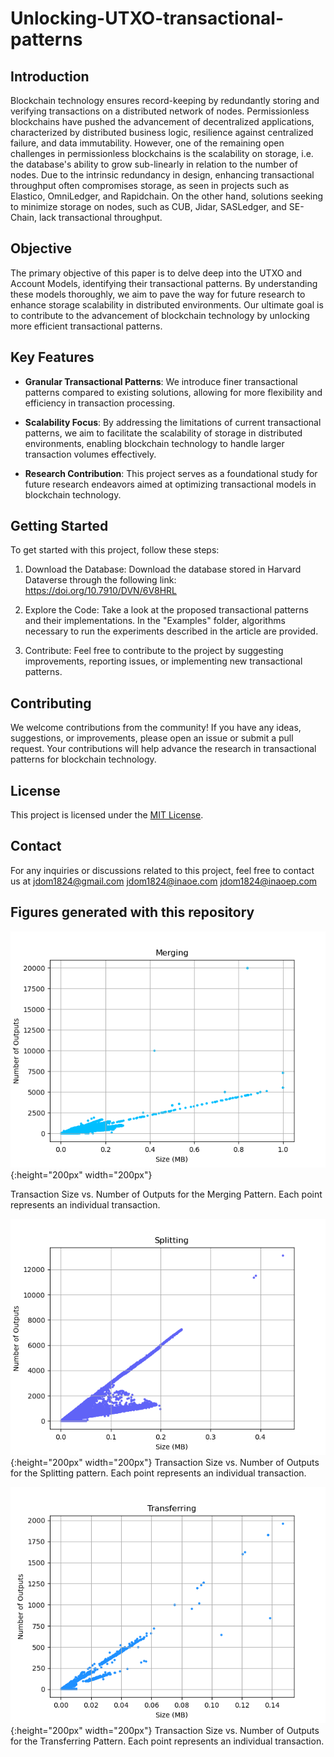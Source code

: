 # Unlocking-UTXO-transactional-patterns

## Introduction
Blockchain technology ensures record-keeping by redundantly storing and verifying transactions on a distributed network of nodes. Permissionless blockchains have pushed the advancement of decentralized applications, characterized by distributed business logic, resilience against centralized failure, and data immutability.  However, one of the remaining open challenges in permissionless blockchains is the scalability on storage, i.e. the database's ability to grow sub-linearly in relation to the number of nodes. Due to the intrinsic redundancy in design, enhancing transactional throughput often compromises storage, as seen in projects such as Elastico, OmniLedger, and Rapidchain. On the other hand, solutions seeking to minimize storage on nodes, such as CUB, Jidar, SASLedger, and SE-Chain, lack transactional throughput.

## Objective
The primary objective of this paper is to delve deep into the UTXO and Account Models, identifying their transactional patterns. By understanding these models thoroughly, we aim to pave the way for future research to enhance storage scalability in distributed environments. Our ultimate goal is to contribute to the advancement of blockchain technology by unlocking more efficient transactional patterns.

## Key Features
- **Granular Transactional Patterns**: We introduce finer transactional patterns compared to existing solutions, allowing for more flexibility and efficiency in transaction processing.

- **Scalability Focus**: By addressing the limitations of current transactional patterns, we aim to facilitate the scalability of storage in distributed environments, enabling blockchain technology to handle larger transaction volumes effectively.

- **Research Contribution**: This project serves as a foundational study for future research endeavors aimed at optimizing transactional models in blockchain technology.

## Getting Started
To get started with this project, follow these steps:

1. Download the Database: Download the database stored in Harvard Dataverse through the following link: https://doi.org/10.7910/DVN/6V8HRL

2. Explore the Code: Take a look at the proposed transactional patterns and their implementations. In the "Examples" folder, algorithms necessary to run the experiments described in the article are provided.

3. Contribute: Feel free to contribute to the project by suggesting improvements, reporting issues, or implementing new transactional patterns.

## Contributing
We welcome contributions from the community! If you have any ideas, suggestions, or improvements, please open an issue or submit a pull request. Your contributions will help advance the research in transactional patterns for blockchain technology.

## License
This project is licensed under the [MIT License](LICENSE).

## Contact
For any inquiries or discussions related to this project, feel free to contact us at jdom1824@gmail.com jdom1824@inaoe.com jdom1824@inaoep.com


## Figures generated with this repository

![Merging_Points](https://github.com/jdom1824/Unlocking-UTXO-transactional-patterns/raw/main/Examples/Points/Merging_points.png){:height="200px" width="200px"}

Transaction Size vs. Number of Outputs for the Merging Pattern. Each point represents an individual transaction.

![Splitting_Points](https://github.com/jdom1824/Unlocking-UTXO-transactional-patterns/raw/main/Examples/Points/Splitting_points.png){:height="200px" width="200px"}
Transaction Size vs. Number of Outputs for the Splitting pattern. Each point represents an individual transaction.

![Transfering_Points](https://github.com/jdom1824/Unlocking-UTXO-transactional-patterns/raw/main/Examples/Points/Transferring_points.png){:height="200px" width="200px"}
Transaction Size vs. Number of Outputs for the Transferring Pattern. Each point represents an individual transaction.